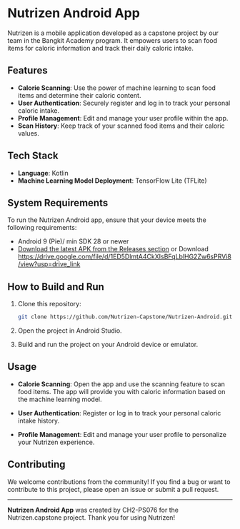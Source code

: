 # Nutrizen Android App

Nutrizen is a mobile application developed as a capstone project by our team in the Bangkit Academy program. It empowers users to scan food items for caloric information and track their daily caloric intake.

## Features

- **Calorie Scanning**: Use the power of machine learning to scan food items and determine their caloric content.
- **User Authentication**: Securely register and log in to track your personal caloric intake.
- **Profile Management**: Edit and manage your user profile within the app.
- **Scan History**: Keep track of your scanned food items and their caloric values.

## Tech Stack

- **Language**: Kotlin
- **Machine Learning Model Deployment**: TensorFlow Lite (TFLite)

## System Requirements

To run the Nutrizen Android app, ensure that your device meets the following requirements:

- Android 9 (Pie)/ min SDK 28 or newer
- [Download the latest APK from the Releases section](https://github.com/Nutrizen-Capstone/Nutrizen-Android/releases) or Download https://drive.google.com/file/d/1ED5DlmtA4CkXIsBFqLblHG2Zw6sPRVi8/view?usp=drive_link

## How to Build and Run

1. Clone this repository:

   ```bash
   git clone https://github.com/Nutrizen-Capstone/Nutrizen-Android.git
   ```

2. Open the project in Android Studio.

3. Build and run the project on your Android device or emulator.

## Usage

- **Calorie Scanning**: Open the app and use the scanning feature to scan food items. The app will provide you with caloric information based on the machine learning model.

- **User Authentication**: Register or log in to track your personal caloric intake history.

- **Profile Management**: Edit and manage your user profile to personalize your Nutrizen experience.

## Contributing

We welcome contributions from the community! If you find a bug or want to contribute to this project, please open an issue or submit a pull request.


---

**Nutrizen Android App** was created by CH2-PS076 for the Nutrizen.capstone project. Thank you for using Nutrizen!
```
